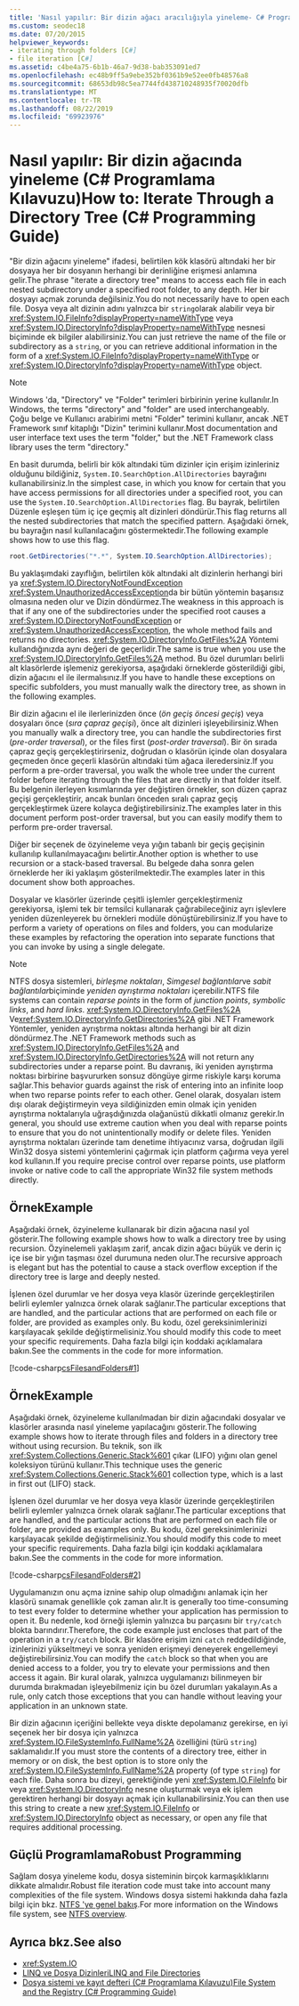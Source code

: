 ```yaml
---
title: 'Nasıl yapılır: Bir dizin ağacı aracılığıyla yineleme- C# Programlama Kılavuzu'
ms.custom: seodec18
ms.date: 07/20/2015
helpviewer_keywords:
- iterating through folders [C#]
- file iteration [C#]
ms.assetid: c4be4a75-6b1b-46a7-9d38-bab353091ed7
ms.openlocfilehash: ec48b9ff5a9ebe352bf0361b9e52ee0fb48576a8
ms.sourcegitcommit: 68653db98c5ea7744fd438710248935f70020dfb
ms.translationtype: MT
ms.contentlocale: tr-TR
ms.lasthandoff: 08/22/2019
ms.locfileid: "69923976"
---
```

# <a name="how-to-iterate-through-a-directory-tree-c-programming-guide"></a><span data-ttu-id="ce0db-102">Nasıl yapılır: Bir dizin ağacında yineleme (C# Programlama Kılavuzu)</span><span class="sxs-lookup"><span data-stu-id="ce0db-102">How to: Iterate Through a Directory Tree (C# Programming Guide)</span></span>
<span data-ttu-id="ce0db-103">"Bir dizin ağacını yineleme" ifadesi, belirtilen kök klasörü altındaki her bir dosyaya her bir dosyanın herhangi bir derinliğine erişmesi anlamına gelir.</span><span class="sxs-lookup"><span data-stu-id="ce0db-103">The phrase "iterate a directory tree" means to access each file in each nested subdirectory under a specified root folder, to any depth.</span></span> <span data-ttu-id="ce0db-104">Her bir dosyayı açmak zorunda değilsiniz.</span><span class="sxs-lookup"><span data-stu-id="ce0db-104">You do not necessarily have to open each file.</span></span> <span data-ttu-id="ce0db-105">Dosya veya alt dizinin adını yalnızca bir `string`olarak alabilir veya bir <xref:System.IO.FileInfo?displayProperty=nameWithType> veya <xref:System.IO.DirectoryInfo?displayProperty=nameWithType> nesnesi biçiminde ek bilgiler alabilirsiniz.</span><span class="sxs-lookup"><span data-stu-id="ce0db-105">You can just retrieve the name of the file or subdirectory as a `string`, or you can retrieve additional information in the form of a <xref:System.IO.FileInfo?displayProperty=nameWithType> or <xref:System.IO.DirectoryInfo?displayProperty=nameWithType> object.</span></span>  
  
> [!NOTE]
> <span data-ttu-id="ce0db-106">Windows 'da, "Directory" ve "Folder" terimleri birbirinin yerine kullanılır.</span><span class="sxs-lookup"><span data-stu-id="ce0db-106">In Windows, the terms "directory" and "folder" are used interchangeably.</span></span> <span data-ttu-id="ce0db-107">Çoğu belge ve Kullanıcı arabirimi metni "Folder" terimini kullanır, ancak .NET Framework sınıf kitaplığı "Dizin" terimini kullanır.</span><span class="sxs-lookup"><span data-stu-id="ce0db-107">Most documentation and user interface text uses the term "folder," but the .NET Framework class library uses the term "directory."</span></span>  
  
 <span data-ttu-id="ce0db-108">En basit durumda, belirli bir kök altındaki tüm dizinler için erişim izinleriniz olduğunu bildiğiniz, `System.IO.SearchOption.AllDirectories` bayrağını kullanabilirsiniz.</span><span class="sxs-lookup"><span data-stu-id="ce0db-108">In the simplest case, in which you know for certain that you have access permissions for all directories under a specified root, you can use the `System.IO.SearchOption.AllDirectories` flag.</span></span> <span data-ttu-id="ce0db-109">Bu bayrak, belirtilen Düzenle eşleşen tüm iç içe geçmiş alt dizinleri döndürür.</span><span class="sxs-lookup"><span data-stu-id="ce0db-109">This flag returns all the nested subdirectories that match the specified pattern.</span></span> <span data-ttu-id="ce0db-110">Aşağıdaki örnek, bu bayrağın nasıl kullanılacağını göstermektedir.</span><span class="sxs-lookup"><span data-stu-id="ce0db-110">The following example shows how to use this flag.</span></span>  
  
```csharp  
root.GetDirectories("*.*", System.IO.SearchOption.AllDirectories);  
```  
  
 <span data-ttu-id="ce0db-111">Bu yaklaşımdaki zayıflığın, belirtilen kök altındaki alt dizinlerin herhangi biri ya <xref:System.IO.DirectoryNotFoundException> <xref:System.UnauthorizedAccessException>da bir bütün yöntemin başarısız olmasına neden olur ve Dizin döndürmez.</span><span class="sxs-lookup"><span data-stu-id="ce0db-111">The weakness in this approach is that if any one of the subdirectories under the specified root causes a <xref:System.IO.DirectoryNotFoundException> or <xref:System.UnauthorizedAccessException>, the whole method fails and returns no directories.</span></span> <span data-ttu-id="ce0db-112"><xref:System.IO.DirectoryInfo.GetFiles%2A> Yöntemi kullandığınızda aynı değeri de geçerlidir.</span><span class="sxs-lookup"><span data-stu-id="ce0db-112">The same is true when you use the <xref:System.IO.DirectoryInfo.GetFiles%2A> method.</span></span> <span data-ttu-id="ce0db-113">Bu özel durumları belirli alt klasörlerde işlemeniz gerekiyorsa, aşağıdaki örneklerde gösterildiği gibi, dizin ağacını el ile ilermalısınız.</span><span class="sxs-lookup"><span data-stu-id="ce0db-113">If you have to handle these exceptions on specific subfolders, you must manually walk the directory tree, as shown in the following examples.</span></span>  
  
 <span data-ttu-id="ce0db-114">Bir dizin ağacını el ile ilerlerinizden önce (*ön geçiş öncesi geçiş*) veya dosyaları önce (*sıra çapraz geçişi*), önce alt dizinleri işleyebilirsiniz.</span><span class="sxs-lookup"><span data-stu-id="ce0db-114">When you manually walk a directory tree, you can handle the subdirectories first (*pre-order traversal*), or the files first (*post-order traversal*).</span></span> <span data-ttu-id="ce0db-115">Bir ön sırada çapraz geçiş gerçekleştirirseniz, doğrudan o klasörün içinde olan dosyalara geçmeden önce geçerli klasörün altındaki tüm ağaca ileredersiniz.</span><span class="sxs-lookup"><span data-stu-id="ce0db-115">If you perform a pre-order traversal, you walk the whole tree under the current folder before iterating through the files that are directly in that folder itself.</span></span> <span data-ttu-id="ce0db-116">Bu belgenin ilerleyen kısımlarında yer değiştiren örnekler, son düzen çapraz geçişi gerçekleştirir, ancak bunları önceden sıralı çapraz geçiş gerçekleştirmek üzere kolayca değiştirebilirsiniz.</span><span class="sxs-lookup"><span data-stu-id="ce0db-116">The examples later in this document perform post-order traversal, but you can easily modify them to perform pre-order traversal.</span></span>  
  
 <span data-ttu-id="ce0db-117">Diğer bir seçenek de özyineleme veya yığın tabanlı bir geçiş geçişinin kullanılıp kullanılmayacağını belirtir.</span><span class="sxs-lookup"><span data-stu-id="ce0db-117">Another option is whether to use recursion or a stack-based traversal.</span></span> <span data-ttu-id="ce0db-118">Bu belgede daha sonra gelen örneklerde her iki yaklaşım gösterilmektedir.</span><span class="sxs-lookup"><span data-stu-id="ce0db-118">The examples later in this document show both approaches.</span></span>  
  
 <span data-ttu-id="ce0db-119">Dosyalar ve klasörler üzerinde çeşitli işlemler gerçekleştirmeniz gerekiyorsa, işlemi tek bir temsilci kullanarak çağırabileceğiniz ayrı işlevlere yeniden düzenleyerek bu örnekleri modüle dönüştürebilirsiniz.</span><span class="sxs-lookup"><span data-stu-id="ce0db-119">If you have to perform a variety of operations on files and folders, you can modularize these examples by refactoring the operation into separate functions that you can invoke by using a single delegate.</span></span>  
  
> [!NOTE]
> <span data-ttu-id="ce0db-120">NTFS dosya sistemleri, *birleşme noktaları*, *Simgesel bağlantılar*ve *sabit bağlantılar*biçiminde *yeniden ayrıştırma noktaları* içerebilir.</span><span class="sxs-lookup"><span data-stu-id="ce0db-120">NTFS file systems can contain *reparse points* in the form of *junction points*, *symbolic links*, and *hard links*.</span></span> <span data-ttu-id="ce0db-121"><xref:System.IO.DirectoryInfo.GetFiles%2A> Ve<xref:System.IO.DirectoryInfo.GetDirectories%2A> gibi .NET Framework Yöntemler, yeniden ayrıştırma noktası altında herhangi bir alt dizin döndürmez.</span><span class="sxs-lookup"><span data-stu-id="ce0db-121">The .NET Framework methods such as <xref:System.IO.DirectoryInfo.GetFiles%2A> and <xref:System.IO.DirectoryInfo.GetDirectories%2A> will not return any subdirectories under a reparse point.</span></span> <span data-ttu-id="ce0db-122">Bu davranış, iki yeniden ayrıştırma noktası birbirine başvururken sonsuz döngüye girme riskiyle karşı koruma sağlar.</span><span class="sxs-lookup"><span data-stu-id="ce0db-122">This behavior guards against the risk of entering into an infinite loop when two reparse points refer to each other.</span></span> <span data-ttu-id="ce0db-123">Genel olarak, dosyaları istem dışı olarak değiştirmeyin veya sildiğinizden emin olmak için yeniden ayrıştırma noktalarıyla uğraşdığınızda olağanüstü dikkatli olmanız gerekir.</span><span class="sxs-lookup"><span data-stu-id="ce0db-123">In general, you should use extreme caution when you deal with reparse points to ensure that you do not unintentionally modify or delete files.</span></span> <span data-ttu-id="ce0db-124">Yeniden ayrıştırma noktaları üzerinde tam denetime ihtiyacınız varsa, doğrudan ilgili Win32 dosya sistemi yöntemlerini çağırmak için platform çağırma veya yerel kod kullanın.</span><span class="sxs-lookup"><span data-stu-id="ce0db-124">If you require precise control over reparse points, use platform invoke or native code to call the appropriate Win32 file system methods directly.</span></span>  
  
## <a name="example"></a><span data-ttu-id="ce0db-125">Örnek</span><span class="sxs-lookup"><span data-stu-id="ce0db-125">Example</span></span>  
 <span data-ttu-id="ce0db-126">Aşağıdaki örnek, özyineleme kullanarak bir dizin ağacına nasıl yol gösterir.</span><span class="sxs-lookup"><span data-stu-id="ce0db-126">The following example shows how to walk a directory tree by using recursion.</span></span> <span data-ttu-id="ce0db-127">Özyinelemeli yaklaşım zarif, ancak dizin ağacı büyük ve derin iç içe ise bir yığın taşması özel durumuna neden olur.</span><span class="sxs-lookup"><span data-stu-id="ce0db-127">The recursive approach is elegant but has the potential to cause a stack overflow exception if the directory tree is large and deeply nested.</span></span>  
  
 <span data-ttu-id="ce0db-128">İşlenen özel durumlar ve her dosya veya klasör üzerinde gerçekleştirilen belirli eylemler yalnızca örnek olarak sağlanır.</span><span class="sxs-lookup"><span data-stu-id="ce0db-128">The particular exceptions that are handled, and the particular actions that are performed on each file or folder, are provided as examples only.</span></span> <span data-ttu-id="ce0db-129">Bu kodu, özel gereksinimlerinizi karşılayacak şekilde değiştirmelisiniz.</span><span class="sxs-lookup"><span data-stu-id="ce0db-129">You should modify this code to meet your specific requirements.</span></span> <span data-ttu-id="ce0db-130">Daha fazla bilgi için koddaki açıklamalara bakın.</span><span class="sxs-lookup"><span data-stu-id="ce0db-130">See the comments in the code for more information.</span></span>  
  
 [!code-csharp[csFilesandFolders#1](~/samples/snippets/csharp/VS_Snippets_VBCSharp/csFilesAndFolders/CS/FileIteration.cs#1)]  
  
## <a name="example"></a><span data-ttu-id="ce0db-131">Örnek</span><span class="sxs-lookup"><span data-stu-id="ce0db-131">Example</span></span>  
 <span data-ttu-id="ce0db-132">Aşağıdaki örnek, özyineleme kullanılmadan bir dizin ağacındaki dosyalar ve klasörler arasında nasıl yineleme yapılacağını gösterir.</span><span class="sxs-lookup"><span data-stu-id="ce0db-132">The following example shows how to iterate through files and folders in a directory tree without using recursion.</span></span> <span data-ttu-id="ce0db-133">Bu teknik, son ilk <xref:System.Collections.Generic.Stack%601> çıkar (LIFO) yığını olan genel koleksiyon türünü kullanır.</span><span class="sxs-lookup"><span data-stu-id="ce0db-133">This technique uses the generic <xref:System.Collections.Generic.Stack%601> collection type, which is a last in first out (LIFO) stack.</span></span>  
  
 <span data-ttu-id="ce0db-134">İşlenen özel durumlar ve her dosya veya klasör üzerinde gerçekleştirilen belirli eylemler yalnızca örnek olarak sağlanır.</span><span class="sxs-lookup"><span data-stu-id="ce0db-134">The particular exceptions that are handled, and the particular actions that are performed on each file or folder, are provided as examples only.</span></span> <span data-ttu-id="ce0db-135">Bu kodu, özel gereksinimlerinizi karşılayacak şekilde değiştirmelisiniz.</span><span class="sxs-lookup"><span data-stu-id="ce0db-135">You should modify this code to meet your specific requirements.</span></span> <span data-ttu-id="ce0db-136">Daha fazla bilgi için koddaki açıklamalara bakın.</span><span class="sxs-lookup"><span data-stu-id="ce0db-136">See the comments in the code for more information.</span></span>  
  
 [!code-csharp[csFilesandFolders#2](~/samples/snippets/csharp/VS_Snippets_VBCSharp/csFilesAndFolders/CS/FileIteration.cs#2)]  
  
 <span data-ttu-id="ce0db-137">Uygulamanızın onu açma iznine sahip olup olmadığını anlamak için her klasörü sınamak genellikle çok zaman alır.</span><span class="sxs-lookup"><span data-stu-id="ce0db-137">It is generally too time-consuming to test every folder to determine whether your application has permission to open it.</span></span> <span data-ttu-id="ce0db-138">Bu nedenle, kod örneği işlemin yalnızca bu parçasını bir `try/catch` blokta barındırır.</span><span class="sxs-lookup"><span data-stu-id="ce0db-138">Therefore, the code example just encloses that part of the operation in a `try/catch` block.</span></span> <span data-ttu-id="ce0db-139">Bir klasöre erişim izni `catch` reddedildiğinde, izinlerinizi yükseltmeyi ve sonra yeniden erişmeyi deneyerek engellemeyi değiştirebilirsiniz.</span><span class="sxs-lookup"><span data-stu-id="ce0db-139">You can modify the `catch` block so that when you are denied access to a folder, you try to elevate your permissions and then access it again.</span></span> <span data-ttu-id="ce0db-140">Bir kural olarak, yalnızca uygulamanızı bilinmeyen bir durumda bırakmadan işleyebilmeniz için bu özel durumları yakalayın.</span><span class="sxs-lookup"><span data-stu-id="ce0db-140">As a rule, only catch those exceptions that you can handle without leaving your application in an unknown state.</span></span>  
  
 <span data-ttu-id="ce0db-141">Bir dizin ağacının içeriğini bellekte veya diskte depolamanız gerekirse, en iyi seçenek her bir dosya için yalnızca <xref:System.IO.FileSystemInfo.FullName%2A> özelliğini (türü `string`) saklamalıdır.</span><span class="sxs-lookup"><span data-stu-id="ce0db-141">If you must store the contents of a directory tree, either in memory or on disk, the best option is to store only the <xref:System.IO.FileSystemInfo.FullName%2A> property (of type `string`) for each file.</span></span> <span data-ttu-id="ce0db-142">Daha sonra bu dizeyi, gerektiğinde yeni <xref:System.IO.FileInfo> bir veya <xref:System.IO.DirectoryInfo> nesne oluşturmak veya ek işlem gerektiren herhangi bir dosyayı açmak için kullanabilirsiniz.</span><span class="sxs-lookup"><span data-stu-id="ce0db-142">You can then use this string to create a new <xref:System.IO.FileInfo> or <xref:System.IO.DirectoryInfo> object as necessary, or open any file that requires additional processing.</span></span>  
  
## <a name="robust-programming"></a><span data-ttu-id="ce0db-143">Güçlü Programlama</span><span class="sxs-lookup"><span data-stu-id="ce0db-143">Robust Programming</span></span>  
 <span data-ttu-id="ce0db-144">Sağlam dosya yineleme kodu, dosya sisteminin birçok karmaşıklıklarını dikkate almalıdır.</span><span class="sxs-lookup"><span data-stu-id="ce0db-144">Robust file iteration code must take into account many complexities of the file system.</span></span> <span data-ttu-id="ce0db-145">Windows dosya sistemi hakkında daha fazla bilgi için bkz. [NTFS 'ye genel bakış](/windows-server/storage/file-server/ntfs-overview).</span><span class="sxs-lookup"><span data-stu-id="ce0db-145">For more information on the Windows file system, see [NTFS overview](/windows-server/storage/file-server/ntfs-overview).</span></span>  
  
## <a name="see-also"></a><span data-ttu-id="ce0db-146">Ayrıca bkz.</span><span class="sxs-lookup"><span data-stu-id="ce0db-146">See also</span></span>

- <xref:System.IO>
- [<span data-ttu-id="ce0db-147">LINQ ve Dosya Dizinleri</span><span class="sxs-lookup"><span data-stu-id="ce0db-147">LINQ and File Directories</span></span>](../concepts/linq/linq-and-file-directories.md)
- [<span data-ttu-id="ce0db-148">Dosya sistemi ve kayıt defteri (C# Programlama Kılavuzu)</span><span class="sxs-lookup"><span data-stu-id="ce0db-148">File System and the Registry (C# Programming Guide)</span></span>](./index.md)
